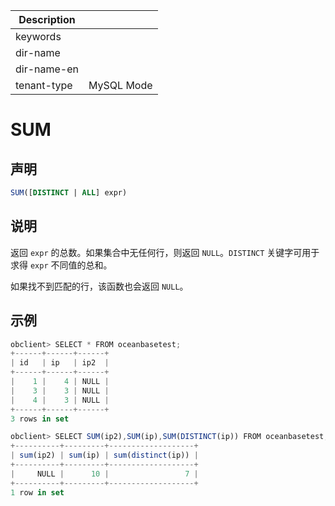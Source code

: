 | Description   |                 |
|---------------|-----------------|
| keywords      |                 |
| dir-name      |                 |
| dir-name-en   |                 |
| tenant-type   | MySQL Mode      |

# SUM

## 声明

```sql
SUM([DISTINCT | ALL] expr)
```

## 说明

返回 `expr` 的总数。如果集合中无任何行，则返回 `NULL`。`DISTINCT` 关键字可用于求得 `expr` 不同值的总和。

如果找不到匹配的行，该函数也会返回 `NULL`。

## 示例

```javascript
obclient> SELECT * FROM oceanbasetest;
+------+------+------+
| id   | ip   | ip2  |
+------+------+------+
|    1 |    4 | NULL |
|    3 |    3 | NULL |
|    4 |    3 | NULL |
+------+------+------+
3 rows in set

obclient> SELECT SUM(ip2),SUM(ip),SUM(DISTINCT(ip)) FROM oceanbasetest;
+----------+---------+-------------------+
| sum(ip2) | sum(ip) | sum(distinct(ip)) |
+----------+---------+-------------------+
|     NULL |      10 |                 7 |
+----------+---------+-------------------+
1 row in set
```
